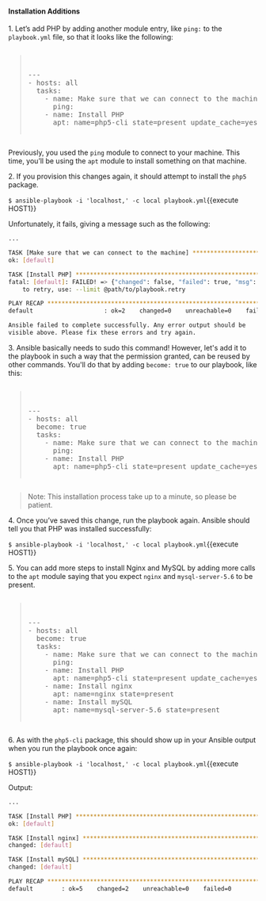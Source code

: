 #### Installation Additions

1\. Let’s add PHP by adding another module entry, like `ping:` to the `playbook.yml` file, so that it looks like the following:

<pre class="file" data-filename="playbook.yml" data-target="replace"><blockquote>

---
- hosts: all
  tasks:
    - name: Make sure that we can connect to the machine
      ping:
    - name: Install PHP
      apt: name=php5-cli state=present update_cache=yes

</blockquote></pre>

Previously, you used the `ping` module to connect to your machine. This time, you’ll be using the `apt` module to install something on that machine.

2\. If you provision this changes again, it should attempt to install the `php5` package.

`$ ansible-playbook -i 'localhost,' -c local playbook.yml`{{execute HOST1}}

Unfortunately, it fails, giving a message such as the following:

```bash
...

TASK [Make sure that we can connect to the machine] ****************************
ok: [default]

TASK [Install PHP] *************************************************************
fatal: [default]: FAILED! => {"changed": false, "failed": true, "msg": "Failed to lock apt for exclusive operation"}
	to retry, use: --limit @path/to/playbook.retry

PLAY RECAP *********************************************************************
default                    : ok=2    changed=0    unreachable=0    failed=1   

Ansible failed to complete successfully. Any error output should be
visible above. Please fix these errors and try again.
```

3\. Ansible basically needs to sudo this command! However, let's add it to the playbook in such a way that the permission granted, can be reused by other commands. You'll do that by adding `become: true` to our playbook, like this:

<pre class="file" data-filename="playbook.yml" data-target="replace"><blockquote>

---
- hosts: all
  become: true
  tasks:
    - name: Make sure that we can connect to the machine
      ping:
    - name: Install PHP
      apt: name=php5-cli state=present update_cache=yes

</blockquote></pre>

>Note: This installation process take up to a minute, so please be patient. 

4\. Once you’ve saved this change, run the playbook again. Ansible should tell you that PHP was installed successfully:

`$ ansible-playbook -i 'localhost,' -c local playbook.yml`{{execute HOST1}}

5\. You can add more steps to install Nginx and MySQL by adding more calls to the `apt` module saying that you expect `nginx` and `mysql-server-5.6` to be present.

<pre class="file" data-filename="playbook.yml" data-target="replace"><blockquote>

---
- hosts: all
  become: true
  tasks:
    - name: Make sure that we can connect to the machine
      ping:
    - name: Install PHP
      apt: name=php5-cli state=present update_cache=yes
    - name: Install nginx
      apt: name=nginx state=present
    - name: Install mySQL
      apt: name=mysql-server-5.6 state=present

</blockquote></pre>

6\. As with the `php5-cli` package, this should show up in your Ansible output when you run the playbook once again:

`$ ansible-playbook -i 'localhost,' -c local playbook.yml`{{execute HOST1}}

Output:

```bash
...

TASK [Install PHP] *************************************************************
ok: [default]

TASK [Install nginx] ***********************************************************
changed: [default]

TASK [Install mySQL] ***********************************************************
changed: [default]

PLAY RECAP *********************************************************************
default        : ok=5    changed=2    unreachable=0    failed=0
```
